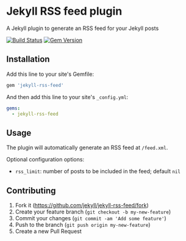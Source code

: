 # Jekyll RSS feed plugin

A Jekyll plugin to generate an RSS feed for your Jekyll posts

[![Build Status](https://travis-ci.org/jekyll/jekyll-rss-feed.svg)](https://travis-ci.org/jekyll/jekyll-rss-feed) [![Gem Version](https://badge.fury.io/rb/jekyll-rss-feed.svg)](http://badge.fury.io/rb/jekyll-rss-feed)

## Installation

Add this line to your site's Gemfile:

```ruby
gem 'jekyll-rss-feed'
```

And then add this line to your site's `_config.yml`:

```yml
gems:
  - jekyll-rss-feed
```

## Usage

The plugin will automatically generate an RSS feed at `/feed.xml`.

Optional configuration options:

* `rss_limit`: number of posts to be included in the feed; default `nil`

## Contributing

1. Fork it (https://github.com/jekyll/jekyll-rss-feed/fork)
2. Create your feature branch (`git checkout -b my-new-feature`)
3. Commit your changes (`git commit -am 'Add some feature'`)
4. Push to the branch (`git push origin my-new-feature`)
5. Create a new Pull Request
